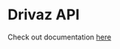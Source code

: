 # Drivaz API

Check out documentation [here](https://documenter.getpostman.com/view/18481947/2s93m1b4x6)